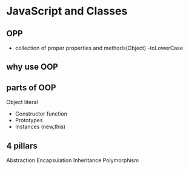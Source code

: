 # JavaScript and Classes

## OPP
- collection of proper properties and methods(Object)
-toLowerCase

## why use OOP

## parts of OOP
Object literal

- Constructor function
- Prototypes
- Instances (new,this)

## 4 pillars
Abstraction
Encapsulation
Inheritance
Polymorphism
